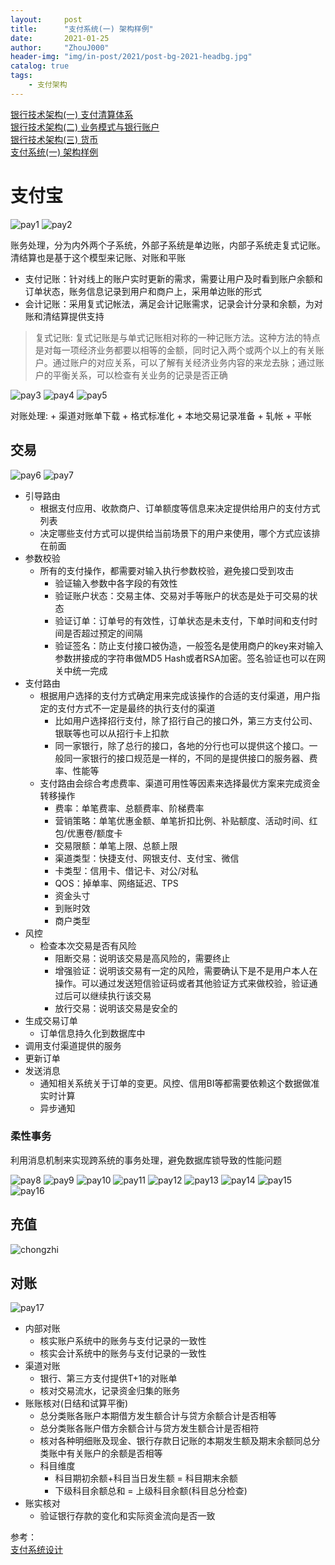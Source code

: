 ```yaml
---
layout:     post
title:      "支付系统(一) 架构样例"
date:       2021-01-25
author:     "ZhouJ000"
header-img: "img/in-post/2021/post-bg-2021-headbg.jpg"
catalog: true
tags:
    - 支付架构
--- 
```


[银行技术架构(一) 支付清算体系](https://zhouj000.github.io/2020/01/05/pay-audit/)   
[银行技术架构(二) 业务模式与银行账户](https://zhouj000.github.io/2020/01/11/bank-account/)   
[银行技术架构(三) 货币](https://zhouj000.github.io/2021/01/24/huobi/)   
[支付系统(一) 架构样例](https://zhouj000.github.io/2021/01/25/pay-system1/)   




# 支付宝

![pay1](/img/in-post/2021/01/pay1.png)
![pay2](/img/in-post/2021/01/pay2.png)

账务处理，分为内外两个子系统，外部子系统是单边账，内部子系统走复式记账。清结算也是基于这个模型来记账、对账和平账
- 支付记账：针对线上的账户实时更新的需求，需要让用户及时看到账户余额和订单状态，账务信息记录到用户和商户上，采用单边账的形式
- 会计记账：采用复式记帐法，满足会计记账需求，记录会计分录和余额，为对账和清结算提供支持

> 复式记账: 复式记账是与单式记账相对称的一种记账方法。这种方法的特点是对每一项经济业务都要以相等的金额，同时记入两个或两个以上的有关账户。通过账户的对应关系，可以了解有关经济业务内容的来龙去脉；通过账户的平衡关系，可以检查有关业务的记录是否正确

![pay3](/img/in-post/2021/01/pay3.png)
![pay4](/img/in-post/2021/01/pay4.png)
![pay5](/img/in-post/2021/01/pay5.png)

对账处理:
	+ 渠道对账单下载
	+ 格式标准化
	+ 本地交易记录准备
	+ 轧帐
	+ 平帐


## 交易

![pay6](/img/in-post/2021/01/pay6.png)
![pay7](/img/in-post/2021/01/pay7.png)

+ 引导路由
	- 根据支付应用、收款商户、订单额度等信息来决定提供给用户的支付方式列表
	- 决定哪些支付方式可以提供给当前场景下的用户来使用，哪个方式应该排在前面
+ 参数校验
	- 所有的支付操作，都需要对输入执行参数校验，避免接口受到攻击
		+ 验证输入参数中各字段的有效性
		+ 验证账户状态：交易主体、交易对手等账户的状态是处于可交易的状态
		+ 验证订单：订单号的有效性，订单状态是未支付，下单时间和支付时间是否超过预定的间隔
		+ 验证签名：防止支付接口被伪造，一般签名是使用商户的key来对输入参数拼接成的字符串做MD5 Hash或者RSA加密。签名验证也可以在网关中统一完成
+ 支付路由
	- 根据用户选择的支付方式确定用来完成该操作的合适的支付渠道，用户指定的支付方式不一定是最终的执行支付的渠道
		+ 比如用户选择招行支付，除了招行自己的接口外，第三方支付公司、银联等也可以从招行卡上扣款
		+ 同一家银行，除了总行的接口，各地的分行也可以提供这个接口。一般同一家银行的接口规范是一样的，不同的是提供接口的服务器、费率、性能等
	- 支付路由会综合考虑费率、渠道可用性等因素来选择最优方案来完成资金转移操作
		+ 费率：单笔费率、总额费率、阶梯费率
		+ 营销策略：单笔优惠金额、单笔折扣比例、补贴额度、活动时间、红包/优惠卷/额度卡
		+ 交易限额：单笔上限、总额上限
		+ 渠道类型：快捷支付、网银支付、支付宝、微信
		+ 卡类型：信用卡、借记卡、对公/对私
		+ QOS：掉单率、网络延迟、TPS
		+ 资金头寸
		+ 到账时效
		+ 商户类型
+ 风控
	- 检查本次交易是否有风险
		+ 阻断交易：说明该交易是高风险的，需要终止
		+ 增强验证：说明该交易有一定的风险，需要确认下是不是用户本人在操作。可以通过发送短信验证码或者其他验证方式来做校验，验证通过后可以继续执行该交易
		+ 放行交易：说明该交易是安全的
+ 生成交易订单
	- 订单信息持久化到数据库中
+ 调用支付渠道提供的服务
+ 更新订单
+ 发送消息
	- 通知相关系统关于订单的变更。风控、信用BI等都需要依赖这个数据做准实时计算
	- 异步通知

### 柔性事务

利用消息机制来实现跨系统的事务处理，避免数据库锁导致的性能问题

![pay8](/img/in-post/2021/01/pay8.png)
![pay9](/img/in-post/2021/01/pay9.png)
![pay10](/img/in-post/2021/01/pay10.png)
![pay11](/img/in-post/2021/01/pay11.png)
![pay12](/img/in-post/2021/01/pay12.png)
![pay13](/img/in-post/2021/01/pay13.png)
![pay14](/img/in-post/2021/01/pay14.png)
![pay15](/img/in-post/2021/01/pay15.png)
![pay16](/img/in-post/2021/01/pay16.png)


## 充值

![chongzhi](/img/in-post/2021/01/chongzhi.jpg)


## 对账

![pay17](/img/in-post/2021/01/pay17.png)

+ 内部对账
	- 核实账户系统中的账务与支付记录的一致性
	- 核实会计系统中的账务与支付记录的一致性
+ 渠道对账
	- 银行、第三方支付提供T+1的对账单
	- 核对交易流水，记录资金归集的账务
+ 账账核对(日结和试算平衡)
	- 总分类账各账户本期借方发生额合计与贷方余额合计是否相等
	- 总分类账各账户借方余额合计与贷方发生额合计是否相符
	- 核对各种明细账及现金、银行存款日记账的本期发生额及期末余额同总分类账中有关账户的余额是否相等
	- 科目维度
		+ 科目期初余额+科目当日发生额 = 科目期末余额
		+ 下级科目余额总和 = 上级科目余额(科目总分检查)
+ 账实核对
	- 验证银行存款的变化和实际资金流向是否一致





参考：  
[支付系统设计](http://doc.cocolian.cn/essay/)  
